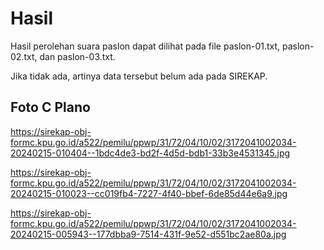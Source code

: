 # Hasil

Hasil perolehan suara paslon dapat dilihat pada file paslon-01.txt, paslon-02.txt, dan paslon-03.txt.

Jika tidak ada, artinya data tersebut belum ada pada SIREKAP.

## Foto C Plano

https://sirekap-obj-formc.kpu.go.id/a522/pemilu/ppwp/31/72/04/10/02/3172041002034-20240215-010404--1bdc4de3-bd2f-4d5d-bdb1-33b3e4531345.jpg

https://sirekap-obj-formc.kpu.go.id/a522/pemilu/ppwp/31/72/04/10/02/3172041002034-20240215-010023--cc019fb4-7227-4f40-bbef-6de85d44e6a9.jpg

https://sirekap-obj-formc.kpu.go.id/a522/pemilu/ppwp/31/72/04/10/02/3172041002034-20240215-005943--177dbba9-7514-431f-9e52-d551bc2ae80a.jpg
